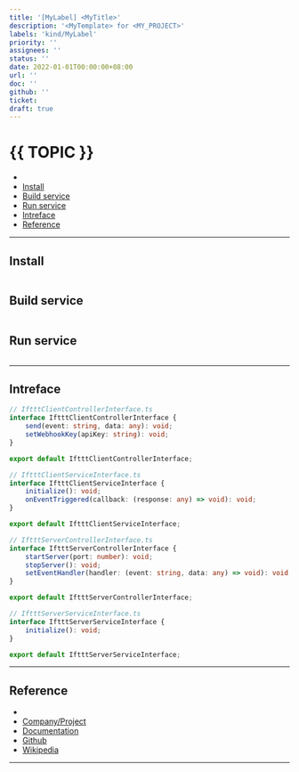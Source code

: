 ```yaml
---
title: '[MyLabel] <MyTitle>'
description: '<MyTemplate> for <MY_PROJECT>'
labels: 'kind/MyLabel'
priority: ''
assignees: ''
status: ''
date: 2022-01-01T00:00:00+08:00
url: ''
doc: ''
github: ''
ticket:
draft: true
---
```


# {{ TOPIC }} <!-- omit in toc -->

- [](#)
- [Install](#install)
- [Build service](#build-service)
- [Run service](#run-service)
- [Intreface](#intreface)
- [Reference](#reference)

---

## [](<URL>)

## Install

```bash

```

## Build service

```bash

```

## Run service

```bash

```

---

## Intreface

```typescript
// IftttClientControllerInterface.ts
interface IftttClientControllerInterface {
    send(event: string, data: any): void;
    setWebhookKey(apiKey: string): void;
}

export default IftttClientControllerInterface;
```

```typescript
// IftttClientServiceInterface.ts
interface IftttClientServiceInterface {
    initialize(): void;
    onEventTriggered(callback: (response: any) => void): void;
}

export default IftttClientServiceInterface;
```

```typescript
// IftttServerControllerInterface.ts
interface IftttServerControllerInterface {
    startServer(port: number): void;
    stopServer(): void;
    setEventHandler(handler: (event: string, data: any) => void): void;
}

export default IftttServerControllerInterface;
```

```typescript
// IftttServerServiceInterface.ts
interface IftttServerServiceInterface {
    initialize(): void;
}

export default IftttServerServiceInterface;
```

---

## Reference

- [](<URL>)
- [Company/Project](<https://{{ GITHUB_PROJECT }}.io/>)
- [Documentation](<https://{{ GITHUB_PROJECT }}.io/doc>)
- [Github](<https://github.com/{{ GITHUB_USER }}/{{ GITHUB_PROJECT }}>)
- [Wikipedia](<https://en.wikipedia.org/wiki/{{ TOPIC }}>)

---
